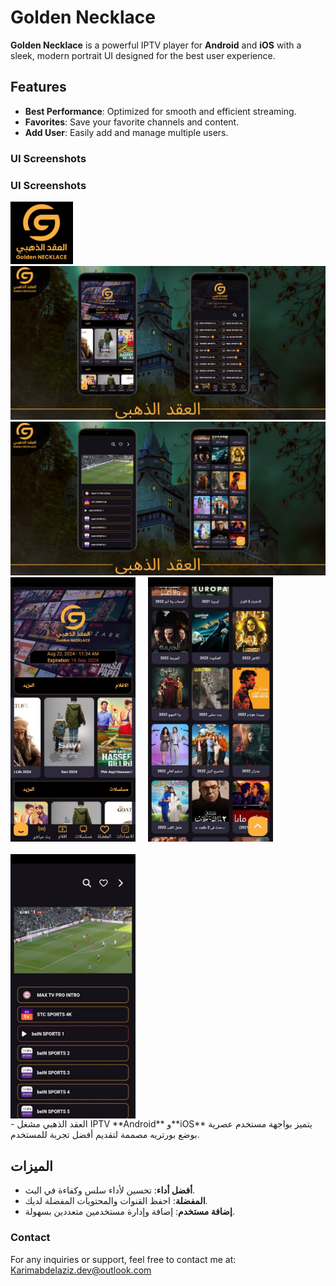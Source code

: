 # Golden Necklace

**Golden Necklace** is a powerful IPTV player for **Android** and **iOS** with a sleek, modern portrait UI designed for the best user experience.

## Features

- **Best Performance**: Optimized for smooth and efficient streaming.
- **Favorites**: Save your favorite channels and content.
- **Add User**: Easily add and manage multiple users.

### UI Screenshots

### UI Screenshots

<img src="assets/images/Appicon.png" style="width:100px;" alt="App icon"/>
<img src="assets/images/2.png" style="width:800px;" alt="العقد الذهبي"/>
<img src="assets/images/3.png" style="width:800px;" alt="العقد الذهبي"/>


<div style="display: flex; flex-wrap: wrap; gap: 20px;">
    <img src="assets/images/4.jpeg" style="width: 200px;" alt="Home Screen"/>
    <img src="assets/images/5.jpeg" style="width: 200px;" alt="Movie Screen"/>
    <img src="assets/images/6.jpeg" style="width: 200px;" alt="Live Screen"/>
</div>
- العقد الذهبي
مشغل  IPTV
**Android** و**iOS** يتميز بواجهة مستخدم عصرية بوضع بورتريه مصممة لتقديم أفضل تجربة للمستخدم.

## الميزات

- **أفضل أداء**: تحسين لأداء سلس وكفاءة في البث.
- **المفضلة**: احفظ القنوات والمحتويات المفضلة لديك.
- **إضافة مستخدم**: إضافة وإدارة مستخدمين متعددين بسهولة.

### Contact

For any inquiries or support, feel free to contact me at: [Karimabdelaziz.dev@outlook.com](mailto:Karimabdelaziz.dev@outlook.com)
